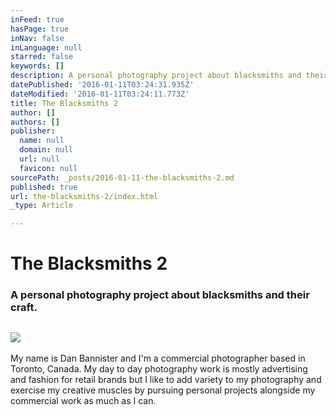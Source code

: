 ```yaml
---
inFeed: true
hasPage: true
inNav: false
inLanguage: null
starred: false
keywords: []
description: A personal photography project about blacksmiths and their craft.
datePublished: '2016-01-11T03:24:31.935Z'
dateModified: '2016-01-11T03:24:11.773Z'
title: The Blacksmiths 2
author: []
authors: []
publisher:
  name: null
  domain: null
  url: null
  favicon: null
sourcePath: _posts/2016-01-11-the-blacksmiths-2.md
published: true
url: the-blacksmiths-2/index.html
_type: Article

---
```

# The Blacksmiths 2

### A personal photography project about blacksmiths and their craft.

## ![](https://the-grid-user-content.s3-us-west-2.amazonaws.com/9a16efe5-df34-4614-90f2-1bd0f8adc683.jpg)

My name is Dan Bannister and I'm a commercial photographer based in Toronto, Canada. My day to day photography work is mostly advertising and fashion for retail brands but I like to add variety to my photography and exercise my creative muscles by pursuing personal projects alongside my commercial work as much as I can.